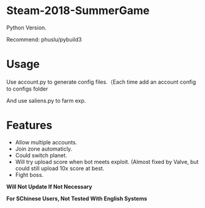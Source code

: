# Steam-2018-SummerGame

Python Version.

Recommend: phuslu/pybuild3

# Usage

Use account.py to generate config files.（Each time add an account config to configs folder

And use saliens.py to farm exp.

# Features

* Allow multiple accounts.
* Join zone automaticly.
* Could switch planet.
* Will try upload score when bot meets exploit. (Almost fixed by Valve, but could still upload 10x score at best.
* Fight boss.

**Will Not Update If Not Necessary**

**For SChinese Users, Not Tested With English Systems**